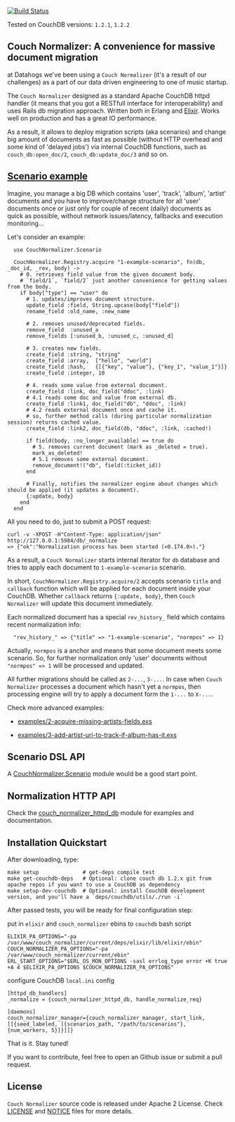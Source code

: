[![Build Status](https://secure.travis-ci.org/datahogs/couch_normalizer.png?branch=master "Build Status")](http://travis-ci.org/datahogs/couch_normalizer)

Tested on CouchDB versions: `1.2.1`, `1.2.2`

Couch Normalizer: A convenience for massive document migration
--------------------------------------------------------------

at Datahogs we've been using a `Couch Normalizer` (it's a result of our challenges) as a part of our data driven engineering to one of music startup.

The `Couch Normalizer` designed as a standard Apache CouchDB httpd handler (it means that you got a RESTfull interface for interoperability) and uses Rails db migration approach. Written both in Erlang and [Elixir](https://github.com/elixir-lang/elixir). Works well on production and has a great IO performance.

As a result, it allows to deploy migration scripts (aka scenarios) and change big amount of documents as fast as possible (without HTTP overhead and some kind of 'delayed jobs') via internal CouchDB functions, such as `couch_db:open_doc/2`, `couch_db:update_doc/3` and so on.

[Scenario example](https://github.com/datahogs/couch_normalizer/blob/master/examples/1-example-scenario.exs)
----------------------------------------------------------------------------------------------------------------

Imagine, you manage a big DB which contains 'user', 'track', 'album', 'artist' documents and you have to improve/change structure for all 'user' documents once or just only for couple of recent (daily) documents as quick as possible, without network issues/latency, fallbacks and execution monitoring...

Let's consider an example:

      use CouchNormalizer.Scenario

      CouchNormalizer.Registry.acquire "1-example-scenario", fn(db, _doc_id, _rev, body) ->
        # 0. retrieves field value from the given document body.
        # `field/1`, `field/2` just another convenience for getting values from the body.
        if body["type"] == "user" do
          # 1. updates/improves document structure.
          update_field :field, String.upcase(body["field"])
          rename_field :old_name, :new_name

          # 2. removes unused/deprecated fields.
          remove_field  :unused_a
          remove_fields [:unused_b, :unused_c, :unused_d]

          # 3. creates new fields.
          create_field :string, "string"
          create_field :array,  ["hello", "world"]
          create_field :hash,   {[{"key", "value"}, {"key_1", "value_1"}]}
          create_field :integer, 10

          # 4. reads some value from external document.
          create_field :link, doc_field("ddoc", :link)
          # 4.1 reads some doc and value from external db.
          create_field :link1, doc_field("db", "ddoc", :link)
          # 4.2 reads external document once and cache it.
          # so, further method calls (during particular normalization session) returns cached value.
          create_field :link2, doc_field(db, "ddoc", :link, :cached!)

          if field(body, :no_longer_available) == true do
            # 5. removes current document (mark as _deleted = true).
            mark_as_deleted!
            # 5.1 removes some external document.
            remove_document!("db", field(:ticket_id))
          end

          # Finally, notifies the normalizer engine about changes which should be applied (it updates a document).
          {:update, body}
        end
      end

All you need to do, just to submit a POST request:

    curl -v -XPOST -H"Content-Type: application/json" http://127.0.0.1:5984/db/_normalize
    => {"ok":"Normalization process has been started (<0.174.0>)."}

As a result, a `Couch Normalizer` starts internal iterator for `db` database and tries to apply each document to `1-example-scenario` scenario.

In short, `CouchNormalizer.Registry.acquire/2` accepts scenario `title` and `callback` function which will be applied for each document inside your CouchDB. Whether `callback` returns `{:update, body}`, then `Couch Normalizer` will update this document immediately.

Each normalized document has a special `rev_history_` field which contains recent normalization info:

      "rev_history_" => {"title" => "1-example-scenario", "normpos" => 1}

Actually, `normpos` is a anchor and means that some document meets some scenario. So, for further normalization only 'user' documents without `"normpos" => 1` will be processed and updated.

All further migrations should be called as `2-...`, `3-...`. In case when `Couch Normalizer` processes a document which hasn't yet a `normpos`, then processing engine will try to apply a document form the `1-...` to `X-...`.


Check more advanced examples:

* [examples/2-acquire-missing-artists-fields.exs](https://github.com/datahogs/couch_normalizer/blob/master/examples/2-acquire-missing-artists-fields.exs)

* [examples/3-add-artist-uri-to-track-if-album-has-it.exs](https://github.com/datahogs/couch_normalizer/blob/master/examples/3-add-artist-uri-to-track-if-album-has-it.exs)


Scenario DSL API
----------------

A [CouchNormalizer.Scenario](https://github.com/datahogs/couch_normalizer/blob/master/lib/couch_normalizer/scenario.ex) module would be a good start point.


Normalization HTTP API
----------------------

Check the [couch_normalizer_httpd_db](https://github.com/datahogs/couch_normalizer/blob/master/src/couch_normalizer_httpd_db.erl) module for examples and documentation.


Installation Quickstart
-----------------------

After downloading, type:

    make setup              # get-deps compile test
    make get-couchdb-deps   # Optional: clone couch db 1.2.x git from apache repos if you want to use a CouchDB as dependency
    make setup-dev-couchdb  # Optional: install CouchDB development version, and you'll have a `deps/couchdb/utils/./run -i`

After passed tests, you will be ready for final configuration step:

put in `elixir` and `couch_normalizer` ebins to `couchdb` bash script

    ELIXIR_PA_OPTIONS="-pa /var/www/couch_normalizer/current/deps/elixir/lib/elixir/ebin"
    COUCH_NORMALIZER_PA_OPTIONS="-pa /var/www/couch_normalizer/current/ebin"
    ERL_START_OPTIONS="$ERL_OS_MON_OPTIONS -sasl errlog_type error +K true +A 4 $ELIXIR_PA_OPTIONS $COUCH_NORMALIZER_PA_OPTIONS"

configure CouchDB `local.ini` config

    [httpd_db_handlers]
    _normalize = {couch_normalizer_httpd_db, handle_normalize_req}

    [daemons]
    couch_normalizer_manager={couch_normalizer_manager, start_link, [[{seed_labeled, [{scenarios_path, "/path/to/scenarios"}, {num_workers, 5}]}]]}


That is it. Stay tuned!

If you want to contribute, feel free to open an Github issue or submit a pull request.


License
-------

`Couch Normalizer` source code is released under Apache 2 License.
Check [LICENSE](https://github.com/datahogs/couch_normalizer/blob/master/LICENSE) and [NOTICE](https://github.com/datahogs/couch_normalizer/blob/master/NOTICE) files for more details.
